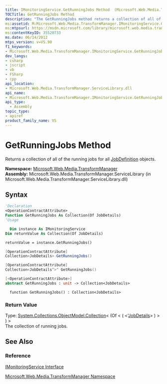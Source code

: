 ```yaml
---
title: IMonitoringService.GetRunningJobs Method  (Microsoft.Web.Media.TransformManager)
TOCTitle: GetRunningJobs Method
description: "The GetRunningJobs method returns a collection of all of the running jobs for all JobDefinition objects."
ms:assetid: M:Microsoft.Web.Media.TransformManager.IMonitoringService.GetRunningJobs
ms:mtpsurl: https://msdn.microsoft.com/library/microsoft.web.media.transformmanager.imonitoringservice.getrunningjobs(v=VS.90)
ms:contentKeyID: 35520733
ms.date: 06/14/2012
mtps_version: v=VS.90
f1_keywords:
- Microsoft.Web.Media.TransformManager.IMonitoringService.GetRunningJobs
dev_langs:
- csharp
- jscript
- vb
- FSharp
- cpp
api_location:
- Microsoft.Web.Media.TransformManager.ServiceLibrary.dll
api_name:
- Microsoft.Web.Media.TransformManager.IMonitoringService.GetRunningJobs
api_type:
  - Assembly
topic_type:
- apiref
product_family_name: VS
---
```


# GetRunningJobs Method

Returns a collection of all of the running jobs for all [JobDefinition](jobdefinition-class-microsoft-web-media-transformmanager.md) objects.

**Namespace:**  [Microsoft.Web.Media.TransformManager](microsoft-web-media-transformmanager-namespace.md)  
**Assembly:**  Microsoft.Web.Media.TransformManager.ServiceLibrary (in Microsoft.Web.Media.TransformManager.ServiceLibrary.dll)

## Syntax

```vb
'Declaration
<OperationContractAttribute> _
Function GetRunningJobs As Collection(Of JobDetails)
'Usage

  Dim instance As IMonitoringService
Dim returnValue As Collection(Of JobDetails)

returnValue = instance.GetRunningJobs()
```

```csharp
[OperationContractAttribute]
Collection<JobDetails> GetRunningJobs()
```

```cpp
[OperationContractAttribute]
Collection<JobDetails^>^ GetRunningJobs()
```

``` fsharp
[<OperationContractAttribute>]
abstract GetRunningJobs : unit -> Collection<JobDetails> 
```

```jscript
  function GetRunningJobs() : Collection<JobDetails>
```

### Return Value

Type: [System.Collections.ObjectModel.Collection](https://msdn.microsoft.com/library/ms132397)\< (Of \< ( \<'[JobDetails](jobdetails-class-microsoft-web-media-transformmanager.md)\> ) \> ) \>  
The collection of running jobs.  

## See Also

### Reference

[IMonitoringService Interface](imonitoringservice-interface-microsoft-web-media-transformmanager.md)

[Microsoft.Web.Media.TransformManager Namespace](microsoft-web-media-transformmanager-namespace.md)
